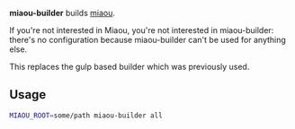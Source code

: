 
**miaou-builder** builds [miaou](https://github.com/Canop/miaou).

If you're not interested in Miaou, you're not interested in miaou-builder:
there's no configuration because miaou-builder can't be used for anything else.

This replaces the gulp based builder which was previously used.

## Usage

```bash
MIAOU_ROOT=some/path miaou-builder all
```
